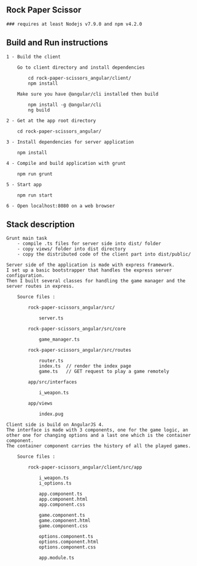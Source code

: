 ## Rock Paper Scissor

	### requires at least Nodejs v7.9.0 and npm v4.2.0

## Build and Run instructions
	
	1 - Build the client 

		Go to client directory and install dependencies

			cd rock-paper-scissors_angular/client/
			npm install

		Make sure you have @angular/cli installed then build

			npm install -g @angular/cli
			ng build

	2 - Get at the app root directory

		cd rock-paper-scissors_angular/

	3 - Install dependencies for server application

		npm install

	4 - Compile and build application with grunt

		npm run grunt

	5 - Start app

		npm run start

	6 - Open localhost:8080 on a web browser



## Stack description

	Grunt main task 
		- compile .ts files for server side into dist/ folder
		- copy views/ folder into dist directory
		- copy the distributed code of the client part into dist/public/

	Server side of the application is made with express framework.
	I set up a basic bootstrapper that handles the express server configuration. 
	Then I built several classes for handling the game manager and the server routes in express.

		Source files : 

			rock-paper-scissors_angular/src/

				server.ts

			rock-paper-scissors_angular/src/core

				game_manager.ts
			
			rock-paper-scissors_angular/src/routes

				router.ts
				index.ts  // render the index page
				game.ts   // GET request to play a game remotely

			app/src/interfaces

				i_weapon.ts

			app/views

				index.pug

	Client side is build on AngularJS 4.
	The interface is made with 3 components, one for the game logic, an other one for changing options and a last one which is the container component.
	The container component carries the history of all the played games.

		Source files : 

			rock-paper-scissors_angular/client/src/app

				i_weapon.ts
				i_options.ts

				app.component.ts
				app.component.html
				app.component.css

				game.component.ts
				game.component.html
				game.component.css
				
				options.component.ts
				options.component.html
				options.component.css

				app.module.ts
